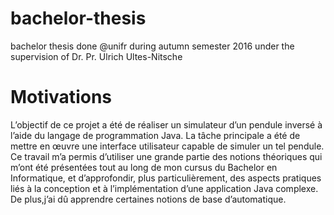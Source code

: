 # bachelor-thesis
bachelor thesis done @unifr during autumn semester 2016 under the supervision of Dr. Pr. Ulrich Ultes-Nitsche

# Motivations
L’objectif de ce projet a été de réaliser un simulateur d’un pendule inversé à l’aide du langage de programmation Java. La tâche principale a été de mettre en œuvre une interface utilisateur capable de simuler un tel pendule. Ce travail m’a permis d’utiliser une grande partie des notions théoriques qui m’ont été présentées tout au long de mon cursus du Bachelor en Informatique, et d’approfondir, plus particulièrement, des aspects pratiques liés à la conception et à l’implémentation d’une application Java complexe. De plus,j’ai dû apprendre certaines notions de base d’automatique.
